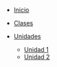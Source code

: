 * <a href="/dev.web/" target="_self">Inicio</a>

* [Clases](/curso/#diplomatura-en-desarrollo-web)

* [Unidades](/u/)

  * [Unidad 1](/u/unidad1.md)
  * [Unidad 2](/u/unidad2.md)
